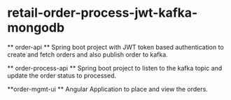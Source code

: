 # retail-order-process-jwt-kafka-mongodb

** order-api **
 Spring boot project with JWT token based authentication to create and fetch orders and also publish order to kafka.
 
** order-process-api ** 
 Spring boot project to listen to the kafka topic and update the order status to processed.
 
**order-mgmt-ui **
 Angular Application to place and view the orders.
